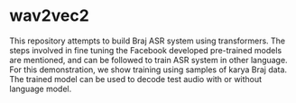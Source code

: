 # wav2vec2
This repository attempts to build Braj ASR system using transformers. The steps involved in fine tuning the Facebook developed pre-trained models are mentioned, and can be followed to train ASR system in other language. For this demonstration, we show training using samples of karya Braj data. The trained model can be used to decode test audio with or without language model.
